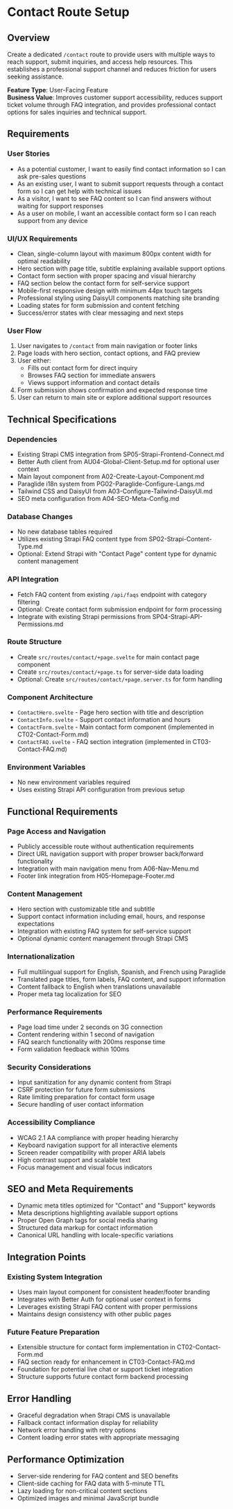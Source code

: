 # Contact Route Setup

## Overview
Create a dedicated `/contact` route to provide users with multiple ways to reach support, submit inquiries, and access help resources. This establishes a professional support channel and reduces friction for users seeking assistance.

**Feature Type**: User-Facing Feature  
**Business Value**: Improves customer support accessibility, reduces support ticket volume through FAQ integration, and provides professional contact options for sales inquiries and technical support.

## Requirements

### User Stories
- As a potential customer, I want to easily find contact information so I can ask pre-sales questions
- As an existing user, I want to submit support requests through a contact form so I can get help with technical issues
- As a visitor, I want to see FAQ content so I can find answers without waiting for support responses
- As a user on mobile, I want an accessible contact form so I can reach support from any device

### UI/UX Requirements
- Clean, single-column layout with maximum 800px content width for optimal readability
- Hero section with page title, subtitle explaining available support options
- Contact form section with proper spacing and visual hierarchy
- FAQ section below the contact form for self-service support
- Mobile-first responsive design with minimum 44px touch targets
- Professional styling using DaisyUI components matching site branding
- Loading states for form submission and content fetching
- Success/error states with clear messaging and next steps

### User Flow
1. User navigates to `/contact` from main navigation or footer links
2. Page loads with hero section, contact options, and FAQ preview
3. User either:
   - Fills out contact form for direct inquiry
   - Browses FAQ section for immediate answers
   - Views support information and contact details
4. Form submission shows confirmation and expected response time
5. User can return to main site or explore additional support resources

## Technical Specifications

### Dependencies
- Existing Strapi CMS integration from SP05-Strapi-Frontend-Connect.md
- Better Auth client from AU04-Global-Client-Setup.md for optional user context
- Main layout component from A02-Create-Layout-Component.md
- Paraglide i18n system from PG02-Paraglide-Configure-Langs.md
- Tailwind CSS and DaisyUI from A03-Configure-Tailwind-DaisyUI.md
- SEO meta configuration from A04-SEO-Meta-Config.md

### Database Changes
- No new database tables required
- Utilizes existing Strapi FAQ content type from SP02-Strapi-Content-Type.md
- Optional: Extend Strapi with "Contact Page" content type for dynamic content management

### API Integration
- Fetch FAQ content from existing `/api/faqs` endpoint with category filtering
- Optional: Create contact form submission endpoint for form processing
- Integrate with existing Strapi permissions from SP04-Strapi-API-Permissions.md

### Route Structure
- Create `src/routes/contact/+page.svelte` for main contact page component
- Create `src/routes/contact/+page.ts` for server-side data loading
- Optional: Create `src/routes/contact/+page.server.ts` for form handling

### Component Architecture
- `ContactHero.svelte` - Page hero section with title and description
- `ContactInfo.svelte` - Support contact information and hours
- `ContactForm.svelte` - Main contact form component (implemented in CT02-Contact-Form.md)
- `ContactFAQ.svelte` - FAQ section integration (implemented in CT03-Contact-FAQ.md)

### Environment Variables
- No new environment variables required
- Uses existing Strapi API configuration from previous setup

## Functional Requirements

### Page Access and Navigation
- Publicly accessible route without authentication requirements
- Direct URL navigation support with proper browser back/forward functionality
- Integration with main navigation menu from A06-Nav-Menu.md
- Footer link integration from H05-Homepage-Footer.md

### Content Management
- Hero section with customizable title and subtitle
- Support contact information including email, hours, and response expectations
- Integration with existing FAQ system for self-service support
- Optional dynamic content management through Strapi CMS

### Internationalization
- Full multilingual support for English, Spanish, and French using Paraglide
- Translated page titles, form labels, FAQ content, and support information
- Content fallback to English when translations unavailable
- Proper meta tag localization for SEO

### Performance Requirements
- Page load time under 2 seconds on 3G connection
- Content rendering within 1 second of navigation
- FAQ search functionality with 200ms response time
- Form validation feedback within 100ms

### Security Considerations
- Input sanitization for any dynamic content from Strapi
- CSRF protection for future form submissions
- Rate limiting preparation for contact form usage
- Secure handling of user contact information

### Accessibility Compliance
- WCAG 2.1 AA compliance with proper heading hierarchy
- Keyboard navigation support for all interactive elements
- Screen reader compatibility with proper ARIA labels
- High contrast support and scalable text
- Focus management and visual focus indicators

## SEO and Meta Requirements
- Dynamic meta titles optimized for "Contact" and "Support" keywords
- Meta descriptions highlighting available support options
- Proper Open Graph tags for social media sharing
- Structured data markup for contact information
- Canonical URL handling with locale-specific variations

## Integration Points

### Existing System Integration
- Uses main layout component for consistent header/footer branding
- Integrates with Better Auth for optional user context in forms
- Leverages existing Strapi FAQ content with proper permissions
- Maintains design consistency with other public pages

### Future Feature Preparation
- Extensible structure for contact form implementation in CT02-Contact-Form.md
- FAQ section ready for enhancement in CT03-Contact-FAQ.md
- Foundation for potential live chat or support ticket integration
- Structure supports future contact form backend processing

## Error Handling
- Graceful degradation when Strapi CMS is unavailable
- Fallback contact information display for reliability
- Network error handling with retry options
- Content loading error states with appropriate messaging

## Performance Optimization
- Server-side rendering for FAQ content and SEO benefits
- Client-side caching for FAQ data with 5-minute TTL
- Lazy loading for non-critical content sections
- Optimized images and minimal JavaScript bundle